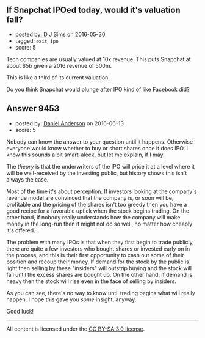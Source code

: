 ## If Snapchat IPOed today, would it's valuation fall?

- posted by: [D J Sims](https://stackexchange.com/users/7242000/d-j-sims) on 2016-05-30
- tagged: `exit`, `ipo`
- score: 5

<p>Tech companies are usually valued at 10x revenue. This puts Snapchat at about $5b given a 2016 revenue of 500m.</p>

<p>This is like a third of its current valuation.</p>

<p>Do you think Snapchat would plunge after IPO kind of like Facebook did?</p>



## Answer 9453

- posted by: [Daniel Anderson](https://stackexchange.com/users/8398759/daniel-anderson) on 2016-06-13
- score: 5

<p>Nobody can know the answer to your question until it happens.  Otherwise everyone would know whether to buy or short shares once it does IPO.  I know this sounds a bit smart-aleck, but let me explain, if I may.</p>

<p>The <em>theory</em> is that the underwriters of the IPO will price it at a level where it will be well-received by the investing public, but history shows this isn't always the case.</p>

<p>Most of the time it's about perception.  If investors looking at the company's revenue model are convinced that the company is, or soon will be, profitable and the pricing of the shares isn't too greedy then you have a good recipe for a favorable uptick when the stock begins trading.  On the other hand, if nobody really understands how the company will make money in the long-run then it might not do so well, no matter how cheaply it's offered.</p>

<p>The problem with many IPOs is that when they first begin to trade publicly, there are quite a few investors who bought shares or invested early on in the process, and this is their first opportunity to cash out some of their position and recoup their money.  If demand for the stock by the public is light then selling by these "insiders" will outstrip buying and the stock will fall until the excess shares are bought up.  On the other hand, if demand is heavy then the stock will rise even in the face of selling by insiders.</p>

<p>As you can see, there's no way to know until trading begins what will really happen.  I hope this gave you <em>some</em> insight, anyway.</p>

<p>Good luck!</p>




---

All content is licensed under the [CC BY-SA 3.0 license](https://creativecommons.org/licenses/by-sa/3.0/).
